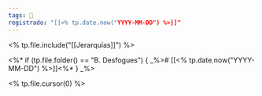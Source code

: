 ```yaml
---
tags: 💽
registrado: "[[<% tp.date.now("YYYY-MM-DD") %>]]"
---
```


<% tp.file.include("[[Jerarquías]]") %>

<%* if (tp.file.folder() == "B. Desfogues") { _%># [[<% tp.date.now("YYYY-MM-DD") %>]]<%* } _%>

<% tp.file.cursor(0) %>